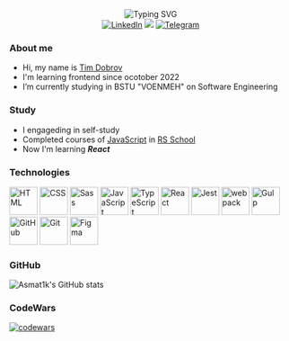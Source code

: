 <div align="center"> 
    <img src="https://readme-typing-svg.demolab.com?font=Fira+Code&weight=500&size=25&pause=1000&center=true&vCenter=true&width=435&lines=Hi+there%2C+my+name+is+Tim;I'm+a+Frontend+developer" alt="Typing SVG" />
</div>

<div align=center>
    <a href="https://www.linkedin.com/in/tim-dobrov-a8781a28a/"><img src="https://img.shields.io/badge/LinkedIn-0077B5?style=for-the-badge&logo=linkedin&logoColor=white" alt="LinkedIn" /></a>
    <a href="mailto:dobrovtimofey18@gmail.com"><img src="https://img.shields.io/badge/Gmail-D14836?style=for-the-badge&logo=gmail&logoColor=white" /></a>
    <a href="https://t.me/asmat1k"><img src="https://img.shields.io/badge/Telegram-2CA5E0?style=for-the-badge&logo=telegram&logoColor=white" alt="Telegram" /></a>
</div>

### About me
- Hi, my name is [Tim Dobrov](https://t.me/asmat1k)
- I'm learning frontend since ocotober 2022
- I’m currently studying in BSTU "VOENMEH" on Software Engineering

### Study
- I engageding in self-study
- Completed courses of [JavaScript](https://rs.school/js/) in [RS School](https://rs.school/index.html)
- Now I'm learning ***React***

### Technologies
<div align="left">
	<img width="50" src="https://user-images.githubusercontent.com/25181517/192158954-f88b5814-d510-4564-b285-dff7d6400dad.png" alt="HTML" title="HTML"/>
	<img width="50" src="https://user-images.githubusercontent.com/25181517/183898674-75a4a1b1-f960-4ea9-abcb-637170a00a75.png" alt="CSS" title="CSS"/>
	<img width="50" src="https://user-images.githubusercontent.com/25181517/192158956-48192682-23d5-4bfc-9dfb-6511ade346bc.png" alt="Sass" title="Sass"/>
	<img width="50" src="https://user-images.githubusercontent.com/25181517/117447155-6a868a00-af3d-11eb-9cfe-245df15c9f3f.png" alt="JavaScript" title="JavaScript"/>
	<img width="50" src="https://user-images.githubusercontent.com/25181517/183890598-19a0ac2d-e88a-4005-a8df-1ee36782fde1.png" alt="TypeScript" title="TypeScript"/>
	<img width="50" src="https://user-images.githubusercontent.com/25181517/183897015-94a058a6-b86e-4e42-a37f-bf92061753e5.png" alt="React" title="React"/>
  <img width="50" src="https://user-images.githubusercontent.com/25181517/187955005-f4ca6f1a-e727-497b-b81b-93fb9726268e.png" alt="Jest" title="Jest"/>
	<img width="50" src="https://user-images.githubusercontent.com/25181517/187955008-981340e6-b4cc-441b-80cf-7a5e94d29e7e.png" alt="webpack" title="webpack"/>
	<img width="50" src="https://github.com/marwin1991/profile-technology-icons/assets/136815194/c49c6dbd-992a-4f14-9cf4-ff40cb5344ed" alt="Gulp" title="Gulp"/>
	<img width="50" src="https://user-images.githubusercontent.com/25181517/192108374-8da61ba1-99ec-41d7-80b8-fb2f7c0a4948.png" alt="GitHub" title="GitHub"/>
	<img width="50" src="https://user-images.githubusercontent.com/25181517/192108372-f71d70ac-7ae6-4c0d-8395-51d8870c2ef0.png" alt="Git" title="Git"/>
	<img width="50" src="https://user-images.githubusercontent.com/25181517/189715289-df3ee512-6eca-463f-a0f4-c10d94a06b2f.png" alt="Figma" title="Figma"/>
</div>

### GitHub
  ![Asmat1k's GitHub stats](https://github-readme-stats.vercel.app/api?username=Asmat1k&show_icons=true&theme=holi)

### CodeWars
  [![codewars](https://www.codewars.com/users/rsschool_d376c66374d962c3/badges/small)](https://www.codewars.com/users/rsschool_d376c66374d962c3)
